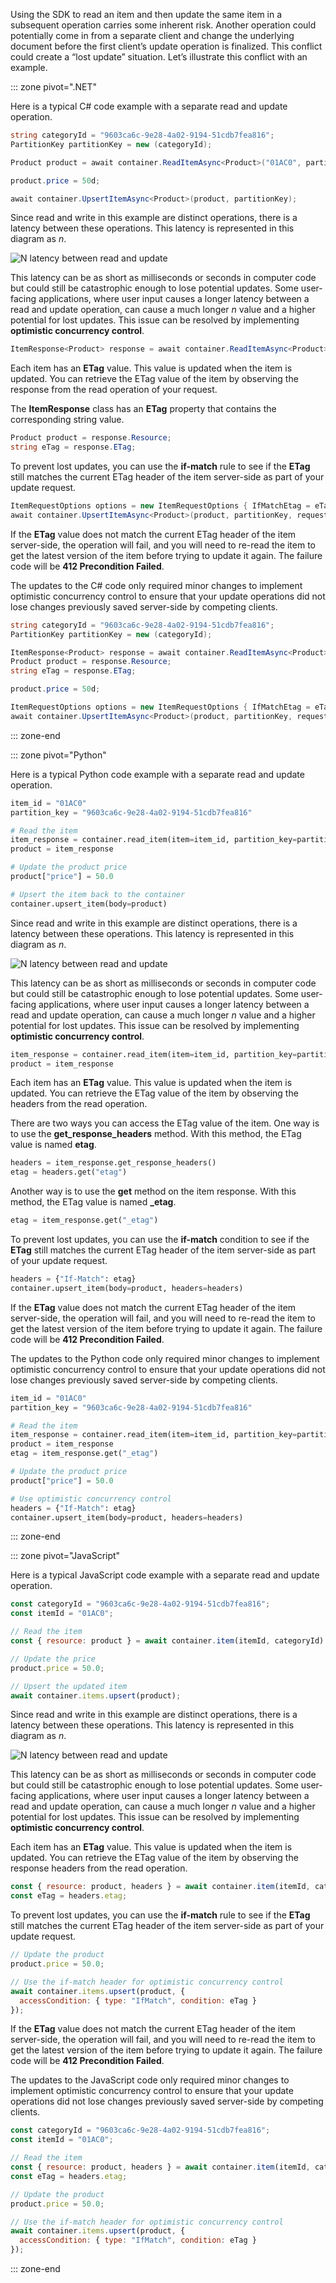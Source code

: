 Using the SDK to read an item and then update the same item in a subsequent operation carries some inherent risk. Another operation could potentially come in from a separate client and change the underlying document before the first client’s update operation is finalized. This conflict could create a “lost update” situation. Let’s illustrate this conflict with an example.

::: zone pivot=".NET"

Here is a typical C# code example with a separate read and update operation.

```csharp
string categoryId = "9603ca6c-9e28-4a02-9194-51cdb7fea816";
PartitionKey partitionKey = new (categoryId);

Product product = await container.ReadItemAsync<Product>("01AC0", partitionKey);

product.price = 50d;

await container.UpsertItemAsync<Product>(product, partitionKey);
```

Since read and write in this example are distinct operations, there is a latency between these operations. This latency is represented in this diagram as *n*.

![N latency between read and update](../media/5-latency.png)

This latency can be as short as milliseconds or seconds in computer code but could still be catastrophic enough to lose potential updates. Some user-facing applications, where user input causes a longer latency between a read and update operation, can cause a much longer *n* value and a higher potential for lost updates. This issue can be resolved by implementing **optimistic concurrency control**.

```csharp
ItemResponse<Product> response = await container.ReadItemAsync<Product>("01AC0", partitionKey);
```

Each item has an **ETag** value. This value is updated when the item is updated. You can retrieve the ETag value of the item by observing the response from the read operation of your request.

The **ItemResponse** class has an **ETag** property that contains the corresponding string value.

```csharp
Product product = response.Resource;
string eTag = response.ETag;
```

To prevent lost updates, you can use the **if-match** rule to see if the **ETag** still matches the current ETag header of the item server-side as part of your update request.

```csharp
ItemRequestOptions options = new ItemRequestOptions { IfMatchEtag = eTag };
await container.UpsertItemAsync<Product>(product, partitionKey, requestOptions: options);
```

If the **ETag** value does not match the current ETag header of the item server-side, the operation will fail, and you will need to re-read the item to get the latest version of the item before trying to update it again. The failure code will be **412 Precondition Failed**.

The updates to the C\# code only required minor changes to implement optimistic concurrency control to ensure that your update operations did not lose changes previously saved server-side by competing clients.

```csharp
string categoryId = "9603ca6c-9e28-4a02-9194-51cdb7fea816";
PartitionKey partitionKey = new (categoryId);

ItemResponse<Product> response = await container.ReadItemAsync<Product>("01AC0", partitionKey);
Product product = response.Resource;
string eTag = response.ETag;

product.price = 50d;

ItemRequestOptions options = new ItemRequestOptions { IfMatchEtag = eTag };
await container.UpsertItemAsync<Product>(product, partitionKey, requestOptions: options);
```

::: zone-end

::: zone pivot="Python"

Here is a typical Python code example with a separate read and update operation.

```python
item_id = "01AC0"
partition_key = "9603ca6c-9e28-4a02-9194-51cdb7fea816"

# Read the item
item_response = container.read_item(item=item_id, partition_key=partition_key)
product = item_response

# Update the product price
product["price"] = 50.0

# Upsert the item back to the container
container.upsert_item(body=product)
```

Since read and write in this example are distinct operations, there is a latency between these operations. This latency is represented in this diagram as *n*.

![N latency between read and update](../media/5-latency.png)

This latency can be as short as milliseconds or seconds in computer code but could still be catastrophic enough to lose potential updates. Some user-facing applications, where user input causes a longer latency between a read and update operation, can cause a much longer *n* value and a higher potential for lost updates. This issue can be resolved by implementing **optimistic concurrency control**.

```python
item_response = container.read_item(item=item_id, partition_key=partition_key)
product = item_response
```

Each item has an **ETag** value. This value is updated when the item is updated. You can retrieve the ETag value of the item by observing the headers from the read operation.

There are two ways you can access the ETag value of the item. One way is to use the **get_response_headers** method. With this method, the ETag value is named **etag**.

```python
headers = item_response.get_response_headers()
etag = headers.get("etag")
```

Another way is to use the **get** method on the item response. With this method, the ETag value is named **_etag**.

```python
etag = item_response.get("_etag")
```

To prevent lost updates, you can use the **if-match** condition to see if the **ETag** still matches the current ETag header of the item server-side as part of your update request.

```python
headers = {"If-Match": etag}
container.upsert_item(body=product, headers=headers)
```

If the **ETag** value does not match the current ETag header of the item server-side, the operation will fail, and you will need to re-read the item to get the latest version of the item before trying to update it again. The failure code will be **412 Precondition Failed**.

The updates to the Python code only required minor changes to implement optimistic concurrency control to ensure that your update operations did not lose changes previously saved server-side by competing clients.

```python
item_id = "01AC0"
partition_key = "9603ca6c-9e28-4a02-9194-51cdb7fea816"

# Read the item
item_response = container.read_item(item=item_id, partition_key=partition_key)
product = item_response
etag = item_response.get("_etag")

# Update the product price
product["price"] = 50.0

# Use optimistic concurrency control
headers = {"If-Match": etag}
container.upsert_item(body=product, headers=headers)
```

::: zone-end

::: zone pivot="JavaScript"

Here is a typical JavaScript code example with a separate read and update operation.

```javascript
const categoryId = "9603ca6c-9e28-4a02-9194-51cdb7fea816";
const itemId = "01AC0";

// Read the item
const { resource: product } = await container.item(itemId, categoryId).read();

// Update the price
product.price = 50.0;

// Upsert the updated item
await container.items.upsert(product);
```

Since read and write in this example are distinct operations, there is a latency between these operations. This latency is represented in this diagram as *n*.

![N latency between read and update](../media/5-latency.png)

This latency can be as short as milliseconds or seconds in computer code but could still be catastrophic enough to lose potential updates. Some user-facing applications, where user input causes a longer latency between a read and update operation, can cause a much longer *n* value and a higher potential for lost updates. This issue can be resolved by implementing **optimistic concurrency control**.

Each item has an **ETag** value. This value is updated when the item is updated. You can retrieve the ETag value of the item by observing the response headers from the read operation.

```javascript
const { resource: product, headers } = await container.item(itemId, categoryId).read();
const eTag = headers.etag;
```

To prevent lost updates, you can use the **if-match** rule to see if the **ETag** still matches the current ETag header of the item server-side as part of your update request.

```javascript
// Update the product
product.price = 50.0;

// Use the if-match header for optimistic concurrency control
await container.items.upsert(product, {
  accessCondition: { type: "IfMatch", condition: eTag }
});
```

If the **ETag** value does not match the current ETag header of the item server-side, the operation will fail, and you will need to re-read the item to get the latest version of the item before trying to update it again. The failure code will be **412 Precondition Failed**.

The updates to the JavaScript code only required minor changes to implement optimistic concurrency control to ensure that your update operations did not lose changes previously saved server-side by competing clients.

```javascript
const categoryId = "9603ca6c-9e28-4a02-9194-51cdb7fea816";
const itemId = "01AC0";

// Read the item
const { resource: product, headers } = await container.item(itemId, categoryId).read();
const eTag = headers.etag;

// Update the product
product.price = 50.0;

// Use the if-match header for optimistic concurrency control
await container.items.upsert(product, {
  accessCondition: { type: "IfMatch", condition: eTag }
});
```

::: zone-end
